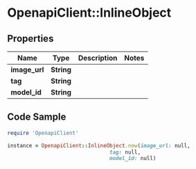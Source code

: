 # OpenapiClient::InlineObject

## Properties

Name | Type | Description | Notes
------------ | ------------- | ------------- | -------------
**image_url** | **String** |  | 
**tag** | **String** |  | 
**model_id** | **String** |  | 

## Code Sample

```ruby
require 'OpenapiClient'

instance = OpenapiClient::InlineObject.new(image_url: null,
                                 tag: null,
                                 model_id: null)
```



